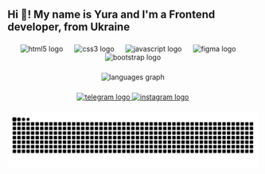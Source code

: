 <h2 align="left">Hi 👋! My name is Yura and I'm a Frontend developer, from Ukraine</h2>

###

<div align="center">
  <img src="https://cdn.jsdelivr.net/gh/devicons/devicon/icons/html5/html5-original.svg" height="60" alt="html5 logo"  />
  <img width="15" />
  <img src="https://cdn.jsdelivr.net/gh/devicons/devicon/icons/css3/css3-original.svg" height="60" alt="css3 logo"  />
  <img width="15" />
  <img src="https://cdn.jsdelivr.net/gh/devicons/devicon/icons/javascript/javascript-original.svg" height="60" alt="javascript logo"  />
  <img width="15" />
  <img src="https://cdn.jsdelivr.net/gh/devicons/devicon/icons/figma/figma-original.svg" height="60" alt="figma logo"  />
  <img width="15" />
  <img src="https://cdn.jsdelivr.net/gh/devicons/devicon/icons/bootstrap/bootstrap-original.svg" height="60" alt="bootstrap logo"  />
</div>

###

<div align="center">
  <img src="https://github-readme-stats.vercel.app/api/top-langs?username=Ponckin8888003&locale=en&hide_title=false&layout=compact&card_width=320&langs_count=100&theme=moltack&hide_border=true&order=2&v=2" height="200" alt="languages graph"  />
</div>



###

<div align="center">
  <a href="https://t.me/YUR4ST003" target="_blank">
    <img src="https://img.shields.io/static/v1?message=Telegram&logo=telegram&label=&color=2CA5E0&logoColor=white&labelColor=&style=for-the-badge" height="50" alt="telegram logo"  />
  </a>
  <a href="https://www.instagram.com/yur4st003/" target="_blank">
    <img src="https://img.shields.io/static/v1?message=Instagram&logo=instagram&label=&color=E4405F&logoColor=white&labelColor=&style=for-the-badge" height="50" alt="instagram logo"  />
  </a>
</div>

###

<img src="https://raw.githubusercontent.com/Ponckin8888003/Ponckin8888003/output/snake.svg" alt="Snake animation" />

###
